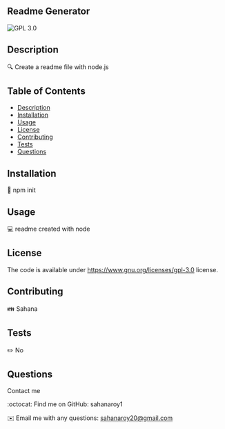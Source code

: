 
  ## Readme Generator
  ![GPL 3.0](https://img.shields.io/badge/License-GPL%20v3-blue.svg)
 
  
  ## Description
  🔍 Create a readme file with node.js
  
  ## Table of Contents
  - [Description](#description)
  - [Installation](#installation)
  - [Usage](#usage)
  - [License](#license)
  - [Contributing](#contributing)
  - [Tests](#tests)
  - [Questions](#questions)
  
  ## Installation
  💾 npm init
  
  ## Usage
  💻 readme created with node
  
  ## License

  The code is available under https://www.gnu.org/licenses/gpl-3.0 license.
  
  ## Contributing
  👪 Sahana
  
  ## Tests
  ✏️ No
  
  ## Questions
  Contact me

  :octocat: Find me on GitHub: sahanaroy1

  ✉️ Email me with any questions: sahanaroy20@gmail.com
